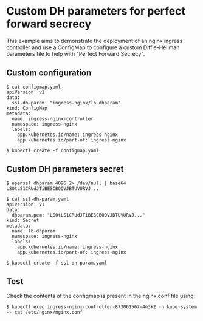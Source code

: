 # Custom DH parameters for perfect forward secrecy

This example aims to demonstrate the deployment of an nginx ingress controller and
use a ConfigMap to configure a custom Diffie-Hellman parameters file to help with
"Perfect Forward Secrecy".

## Custom configuration

```console
$ cat configmap.yaml
apiVersion: v1
data:
  ssl-dh-param: "ingress-nginx/lb-dhparam"
kind: ConfigMap
metadata:
  name: ingress-nginx-controller
  namespace: ingress-nginx
  labels:
    app.kubernetes.io/name: ingress-nginx
    app.kubernetes.io/part-of: ingress-nginx
```

```console
$ kubectl create -f configmap.yaml
```

## Custom DH parameters secret

```console
$ openssl dhparam 4096 2> /dev/null | base64
LS0tLS1CRUdJTiBESCBQQVJBTUVURVJ...
```

```console
$ cat ssl-dh-param.yaml
apiVersion: v1
data:
  dhparam.pem: "LS0tLS1CRUdJTiBESCBQQVJBTUVURVJ..."
kind: Secret
metadata:
  name: lb-dhparam
  namespace: ingress-nginx
  labels:
    app.kubernetes.io/name: ingress-nginx
    app.kubernetes.io/part-of: ingress-nginx
```

```console
$ kubectl create -f ssl-dh-param.yaml
```

## Test

Check the contents of the configmap is present in the nginx.conf file using:
```console
$ kubectl exec ingress-nginx-controller-873061567-4n3k2 -n kube-system -- cat /etc/nginx/nginx.conf
```
